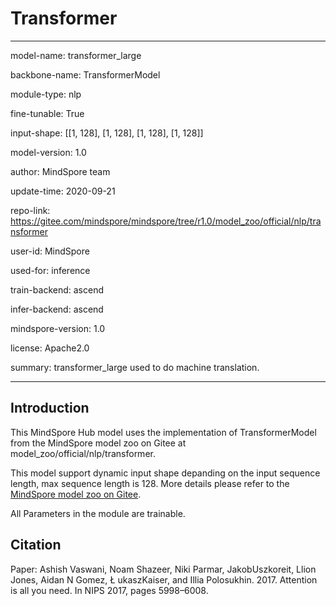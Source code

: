 # Transformer

---

model-name: transformer_large

backbone-name: TransformerModel

module-type: nlp

fine-tunable: True

input-shape: [[1, 128], [1, 128], [1, 128], [1, 128]]

model-version: 1.0

author: MindSpore team

update-time: 2020-09-21

repo-link: <https://gitee.com/mindspore/mindspore/tree/r1.0/model_zoo/official/nlp/transformer>

user-id: MindSpore

used-for: inference

train-backend: ascend

infer-backend: ascend

mindspore-version: 1.0

license: Apache2.0

summary: transformer_large used to do machine translation.

---

## Introduction

This MindSpore Hub model uses the implementation of TransformerModel from the MindSpore model zoo on Gitee at model_zoo/official/nlp/transformer.

This model support dynamic input shape depanding on the input sequence length, max sequence length is 128. More details please refer to the [MindSpore model zoo on Gitee](https://gitee.com/mindspore/mindspore/blob/master/model_zoo/official/nlp/transformer/README.md).

All Parameters in the module are trainable.

## Citation

Paper: Ashish Vaswani, Noam Shazeer, Niki Parmar, JakobUszkoreit, Llion Jones, Aidan N Gomez, Ł ukaszKaiser, and Illia Polosukhin. 2017. Attention is all you need. In NIPS 2017, pages 5998–6008.

